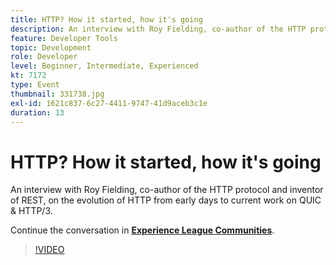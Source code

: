```yaml
---
title: HTTP? How it started, how it's going
description: An interview with Roy Fielding, co-author of the HTTP protocol and inventor of REST, on the evolution of HTTP from early days to current work on QUIC & HTTP/3. This session was delivered as part of Adobe Developers Live Content event.
feature: Developer Tools
topic: Development
role: Developer
level: Beginner, Intermediate, Experienced
kt: 7172
type: Event
thumbnail: 331738.jpg
exl-id: 1621c837-6c27-4411-9747-41d9aceb3c1e
duration: 13
---
```

# HTTP? How it started, how it's going

An interview with Roy Fielding, co-author of the HTTP protocol and inventor of REST, on the evolution of HTTP from early days to current work on QUIC & HTTP/3.

Continue the conversation in **[Experience League Communities](https://adobe.ly/36Yd3v6)**.

>[!VIDEO](https://video.tv.adobe.com/v/331738/?quality=12&learn=on&hidetitle=true)
